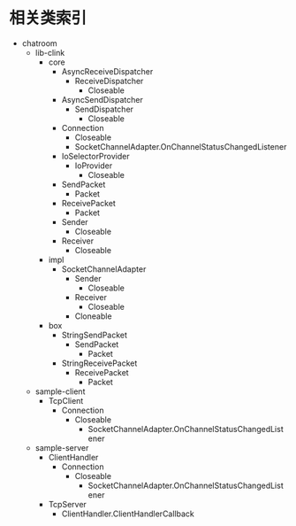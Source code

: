 # 相关类索引

- chatroom
  - lib-clink
    - core
      - AsyncReceiveDispatcher
        - ReceiveDispatcher
          - Closeable
      - AsyncSendDispatcher
        - SendDispatcher
          - Closeable
      - Connection
        - Closeable
        - SocketChannelAdapter.OnChannelStatusChangedListener
      - IoSelectorProvider
        - IoProvider
          - Closeable
      - SendPacket
        - Packet
      - ReceivePacket
        - Packet
      - Sender
        - Closeable
      - Receiver
        - Closeable
    - impl
      - SocketChannelAdapter
        - Sender
          - Closeable
        - Receiver
          - Closeable
        - Cloneable
    - box
      - StringSendPacket
        - SendPacket
          - Packet
      - StringReceivePacket
        - ReceivePacket
          - Packet
  - sample-client
    - TcpClient
      - Connection
        - Closeable
          - SocketChannelAdapter.OnChannelStatusChangedListener
  - sample-server
    - ClientHandler
      - Connection
        - Closeable
          - SocketChannelAdapter.OnChannelStatusChangedListener
    - TcpServer
      - ClientHandler.ClientHandlerCallback